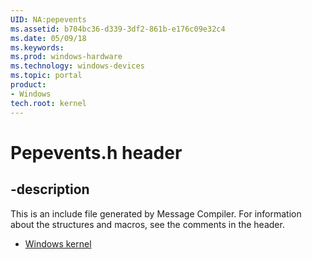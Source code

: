 ```yaml
---
UID: NA:pepevents
ms.assetid: b704bc36-d339-3df2-861b-e176c09e32c4
ms.date: 05/09/18
ms.keywords: 
ms.prod: windows-hardware
ms.technology: windows-devices
ms.topic: portal
product:
- Windows
tech.root: kernel
---
```


# Pepevents.h header


## -description


This is an include file generated by Message Compiler. For information about the structures and macros, see the comments in the header.

- [Windows kernel](../_kernel/index.md)
